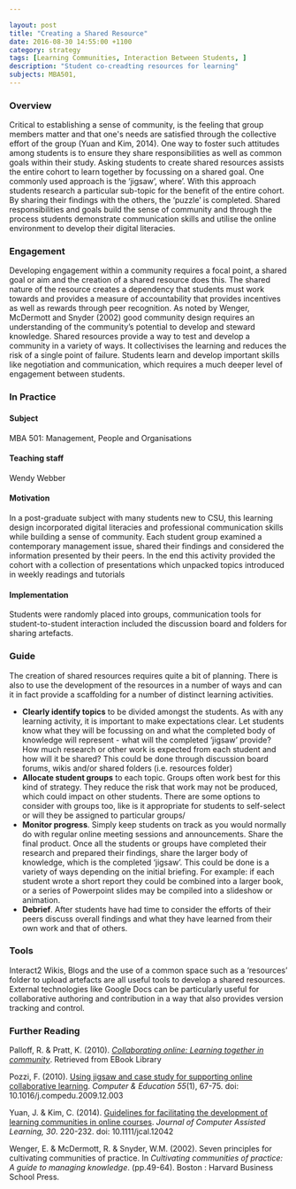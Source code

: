 ```yaml
---

layout: post
title: "Creating a Shared Resource"
date: 2016-08-30 14:55:00 +1100
category: strategy
tags: [Learning Communities, Interaction Between Students, ] 
description: "Student co-creadting resources for learning"
subjects: MBA501,
---
```


### Overview

Critical to establishing a sense of community, is the feeling that group members matter and that one's needs are satisfied through the collective effort of the group (Yuan and Kim, 2014).  One way to foster such attitudes among students is to ensure they share responsibilities as well as common goals within their study. Asking students to create shared resources assists the entire cohort to learn together by focussing on a shared goal. One commonly used approach is the  ‘jigsaw’, where’. With this approach students research a particular sub-topic for the benefit of the entire cohort. By sharing their findings with the others, the ‘puzzle’ is completed.  Shared responsibilities and goals build the sense of community and through the process students demonstrate communication skills and utilise the online environment to develop their digital literacies.

### Engagement

Developing engagement within a community requires a focal point, a shared goal or aim and the creation of a shared resource does this. The shared nature of the resource creates a dependency that students must work towards and provides a measure of accountability that provides incentives as well as rewards through peer recognition. As noted by Wenger, McDermott and Snyder (2002) good community design requires an understanding of the community’s potential to develop and steward knowledge. Shared resources provide a way to test and develop a community in a variety of ways. It collectivises the learning and reduces the risk of a single point of failure. Students learn and develop important skills like negotiation and communication, which requires a much deeper level of engagement between students. 

### In Practice

#### Subject

MBA 501: Management, People and Organisations 

#### Teaching staff 

Wendy Webber 

#### Motivation 

In a post-graduate subject with many students new to CSU, this learning design incorporated digital literacies and professional communication skills while building a sense of community. Each student group examined a contemporary management issue, shared their findings and considered the information presented by their peers. In the end this activity provided the cohort with a collection of presentations which unpacked topics introduced in weekly readings and tutorials

#### Implementation

Students were randomly placed into groups, communication tools for student-to-student interaction included the discussion board and folders for sharing artefacts. 

### Guide

The creation of shared resources requires quite a bit of planning. There is also to use the development of the resources in a number of ways and can it in fact provide a scaffolding for a number of distinct learning activities. 

- **Clearly identify topics** to be divided amongst the students.  As with any learning activity, it is important to make expectations clear. Let students know what they will be focussing on and what the completed body of knowledge will represent - what will the completed ‘jigsaw’ provide? How much research or other work is expected from each student and how will it be shared? This could be done through discussion board forums, wikis and/or shared folders (i.e. resources folder)
- **Allocate student groups** to each topic. Groups often work best for this kind of strategy. They reduce the risk that work may not be produced, which could impact on other students. There are some options to consider with groups too, like is it appropriate for students to self-select or will they be assigned to particular groups/ 
- **Monitor progress**. Simply keep students on track as you would normally do with regular online meeting sessions and announcements. 
Share the final product. Once all the students or groups have completed their research and prepared their findings, share the larger body of knowledge, which is the completed ‘jigsaw’. This could be done is a variety of ways depending on the initial briefing. For example: if each student wrote a short report they could be combined into a larger book, or a series of Powerpoint slides may be compiled into a slideshow or animation.
- **Debrief**. After students have had time to consider the efforts of their peers discuss overall findings and what they have learned from their own work and that of others.


### Tools

Interact2 Wikis, Blogs and the use of a common space such as a ‘resources’ folder to upload artefacts are all useful tools to develop a shared resources. External technologies like Google Docs can be particularly useful for collaborative authoring and contribution in a way that also provides version tracking and control.  

### Further Reading

<div class="apa-ref" markdown="1">

Palloff, R. & Pratt, K. (2010). *[Collaborating online: Learning together in community](http://www.csuau.eblib.com.ezproxy.csu.edu.au/patron/FullRecord.aspx?p=529967)*. Retrieved from EBook Library

Pozzi, F. (2010). [Using jigsaw and case study for supporting online collaborative learning](http://www.sciencedirect.com.ezproxy.csu.edu.au/science/article/pii/S0360131509003388). *Computer & Education 55*(1), 67-75.
doi: 10.1016/j.compedu.2009.12.003

Yuan, J. & Kim, C. (2014). [Guidelines for facilitating the development of learning 
communities in online courses](http://onlinelibrary.wiley.com.ezproxy.csu.edu.au/doi/10.1111/jcal.12042/full). *Journal of Computer Assisted Learning, 30*. 220-232. doi: 10.1111/jcal.12042

Wenger, E. & McDermott, R. & Snyder, W.M. (2002). Seven principles for cultivating communities of practice. In *Cultivating communities of practice: A guide to managing knowledge*. (pp.49-64). Boston : Harvard Business School Press.

</div>
